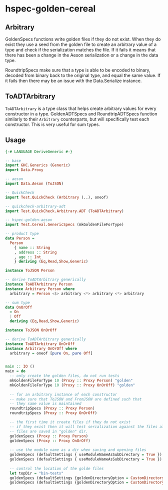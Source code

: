 # hspec-golden-cereal

## Arbitrary

GoldenSpecs functions write golden files if they do not exist. When they do
exist they use a seed from the golden file to create an arbitrary value of a
type and check if the serialization matches the file. If it fails it means
that there has been a change in the Aeson serialization or a change in the
data type.

RoundtripSpecs make sure that a type is able to be encoded to binary, decoded
from binary back to the original type, and equal the same value. If it fails
then there may be an issue with the Data.Serialize instance.

## ToADTArbitrary

`ToADTArbitrary` is a type class that helps create arbitrary values for every
constructor in a type. GoldenADTSpecs and RoundtripADTSpecs function similarly
to their `Arbitrary` counterparts, but will specifically test each constructor.
This is very useful for sum types.

## Usage

```haskell
{-# LANGUAGE DeriveGeneric #-}

-- base
import GHC.Generics (Generic)
import Data.Proxy

-- aeson
import Data.Aeson (ToJSON)

-- QuickCheck
import Test.QuickCheck (Arbitrary (..), oneof)

-- quickcheck-arbitrary-adt
import Test.QuickCheck.Arbitrary.ADT (ToADTArbitrary)

-- hspec-golden-aeson
import Test.Cereal.GenericSpecs (mkGoldenFileForType)

-- product type
data Person =
  Person
    { name :: String
    , address :: String
    , age :: Int
    } deriving (Eq,Read,Show,Generic)

instance ToJSON Person

-- derive ToADTArbitrary generically
instance ToADTArbitrary Person
instance Arbitrary Person where
  arbitrary = Person <$> arbitrary <*> arbitrary <*> arbitrary

-- sum type
data OnOrOff
  = On
  | Off
  deriving (Eq,Read,Show,Generic)

instance ToJSON OnOrOff

-- derive ToADTArbitrary generically
instance ToADTArbitrary OnOrOff
instance Arbitrary OnOrOff where
  arbitrary = oneof [pure On, pure Off]


main :: IO ()
main = do
  -- only create the golden files, do not run tests
  mkGoldenFileForType 10 (Proxy :: Proxy Person) "golden"
  mkGoldenFileForType 10 (Proxy :: Proxy OnOrOff) "golden"
  
  -- for an arbitrary instance of each constructor
  -- make sure that ToJSON and FromJSON are defined such that 
  -- they same value is maintained
  roundtripSpecs (Proxy :: Proxy Person)
  roundtripSpecs (Proxy :: Proxy OnOrOff)

  -- the first time it create files if they do not exist
  -- if they exist then it will test serialization against the files along with the roundtrip tests
  -- files are saved in "golden" dir.
  goldenSpecs (Proxy :: Proxy Person)
  goldenSpecs (Proxy :: Proxy OnOrOff)
  
  -- use the module name as a dir when saving and opening files
  goldenSpecs (defaultSettings { useModuleNameAsSubDirectory = True }) (Proxy :: Proxy Person)
  goldenSpecs (defaultSettings { useModuleNameAsSubDirectory = True }) (Proxy :: Proxy OnOrOff)
  
  -- control the location of the golde files
  let topDir = "bin-tests"
  goldenSpecs (defaultSettings {goldenDirectoryOption = CustomDirectoryName topDir}) (Proxy :: Proxy Person)
  goldenSpecs (defaultSettings {goldenDirectoryOption = CustomDirectoryName topDir}) (Proxy :: Proxy OnOrOff)

```
